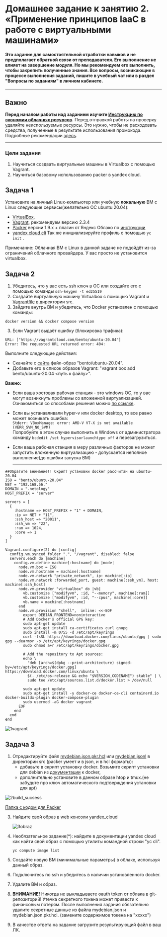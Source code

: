 
# Домашнее задание к занятию 2. «Применение принципов IaaC в работе с виртуальными машинами»

#### Это задание для самостоятельной отработки навыков и не предполагает обратной связи от преподавателя. Его выполнение не влияет на завершение модуля. Но мы рекомендуем его выполнить, чтобы закрепить полученные знания. Все вопросы, возникающие в процессе выполнения заданий, пишите в учебный чат или в раздел "Вопросы по заданиям" в личном кабинете.
---
## Важно

**Перед началом работы над заданием изучите [Инструкцию по экономии облачных ресурсов](https://github.com/netology-code/devops-materials/blob/master/cloudwork.MD).**
Перед отправкой работы на проверку удаляйте неиспользуемые ресурсы.
Это нужно, чтобы не расходовать средства, полученные в результате использования промокода.
Подробные рекомендации [здесь](https://github.com/netology-code/virt-homeworks/blob/virt-11/r/README.md).

---

### Цели задания

1. Научиться создвать виртуальные машины в Virtualbox с помощью Vagrant.
2. Научиться базовому использованию packer в yandex cloud.

   
## Задача 1
Установите на личный Linux-компьютер или учебную **локальную** ВМ с Linux следующие сервисы(желательно ОС ubuntu 20.04):

- [VirtualBox](https://www.virtualbox.org/),
- [Vagrant](https://github.com/netology-code/devops-materials), рекомендуем версию 2.3.4
- [Packer](https://github.com/netology-code/devops-materials/blob/master/README.md) версии 1.9.х + плагин от Яндекс Облако по [инструкции](https://cloud.yandex.ru/docs/tutorials/infrastructure-management/packer-quickstart)
- [уandex cloud cli](https://cloud.yandex.com/ru/docs/cli/quickstart) Так же инициализируйте профиль с помощью ```yc init``` .


Примечание: Облачная ВМ с Linux в данной задаче не подойдёт из-за ограничений облачного провайдера. У вас просто не установится virtualbox.

## Задача 2

1. Убедитесь, что у вас есть ssh ключ в ОС или создайте его с помощью команды ```ssh-keygen -t ed25519```
2. Создайте виртуальную машину Virtualbox с помощью Vagrant и  [Vagrantfile](https://github.com/netology-code/virtd-homeworks/blob/shvirtd-1/05-virt-02-iaac/src/Vagrantfile) в директории src.
3. Зайдите внутрь ВМ и убедитесь, что Docker установлен с помощью команды:
```
docker version && docker compose version
```

3. Если Vagrant выдаёт ошибку (блокировка трафика):
```
URL: ["https://vagrantcloud.com/bento/ubuntu-20.04"]     
Error: The requested URL returned error: 404:
```

Выполните следующие действия:

- Скачайте с [сайта](https://app.vagrantup.com/bento/boxes/ubuntu-20.04) файл-образ "bento/ubuntu-20.04".
- Добавьте его в список образов Vagrant: "vagrant box add bento/ubuntu-20.04 <путь к файлу>".

**Важно:**    
- Если ваша хостовая рабочая станция - это windows ОС, то у вас могут возникнуть проблемы со вложенной виртуализацией. Ознакомиться со cпособами решения можно [по ссылке](https://www.comss.ru/page.php?id=7726).

- Если вы устанавливали hyper-v или docker desktop, то  все равно может возникать ошибка:  
`Stderr: VBoxManage: error: AMD-V VT-X is not available (VERR_SVM_NO_SVM)`   
 Попробуйте в этом случае выполнить в Windows от администратора команду `bcdedit /set hypervisorlaunchtype off` и перезагрузиться.

- Если ваша рабочая станция в меру различных факторов не может запустить вложенную виртуализацию - допускается неполное выполнение(до ошибки запуска ВМ)

  ------
```hcl
##Обратите внимание!! Скрипт установки docker рассчитан на ubuntu-20.04
ISO = "bento/ubuntu-20.04"
NET = "192.168.56."
DOMAIN = ".netology"
HOST_PREFIX = "server"

servers = [
  {
    :hostname => HOST_PREFIX + "1" + DOMAIN,
    :ip => NET + "11",
    :ssh_host => "20011",
    :ssh_vm => "22",
    :ram => 1024,
    :core => 1
  }
]

Vagrant.configure(2) do |config|
  config.vm.synced_folder ".", "/vagrant", disabled: false
  servers.each do |machine|
    config.vm.define machine[:hostname] do |node|
      node.vm.box = ISO
      node.vm.hostname = machine[:hostname]
      node.vm.network "private_network", ip: machine[:ip]
      node.vm.network :forwarded_port, guest: machine[:ssh_vm], host: machine[:ssh_host]
      node.vm.provider "virtualbox" do |vb|
        vb.customize ["modifyvm", :id, "--memory", machine[:ram]]
        vb.customize ["modifyvm", :id, "--cpus", machine[:core]]
        vb.name = machine[:hostname]
      end
      node.vm.provision "shell",  inline: <<-EOF
        export DEBIAN_FRONTEND=noninteractive
        # Add Docker's official GPG key:
        sudo apt-get update
        sudo apt-get install ca-certificates curl gnupg
        sudo install -m 0755 -d /etc/apt/keyrings
        curl -fsSL https://download.docker.com/linux/ubuntu/gpg | sudo gpg --dearmor -o /etc/apt/keyrings/docker.gpg
        sudo chmod a+r /etc/apt/keyrings/docker.gpg

        # Add the repository to Apt sources:
        echo \
          "deb [arch=$(dpkg --print-architecture) signed-by=/etc/apt/keyrings/docker.gpg] https://download.docker.com/linux/ubuntu \
          $(. /etc/os-release && echo "$VERSION_CODENAME") stable" | \
          sudo tee /etc/apt/sources.list.d/docker.list > /dev/null
        
        sudo apt-get update
        sudo apt-get install -y docker-ce docker-ce-cli containerd.io docker-buildx-plugin docker-compose-plugin
        sudo usermod -aG docker vagrant
      EOF
    end
  end
end
```

![1vagrant](https://github.com/user-attachments/assets/d07e4a8a-4118-4b44-8bf5-fb0b45ecfa22)


## Задача 3

1. Отредактируйте файл    [mydebian.json.pkr.hcl](https://github.com/netology-code/virtd-homeworks/blob/shvirtd-1/05-virt-02-iaac/src/mydebian.json.pkr.hcl)  или [mydebian.jsonl](https://github.com/netology-code/virtd-homeworks/blob/shvirtd-1/05-virt-02-iaac/src/mydebian.json) в директории src (packer умеет и в json, и в hcl форматы):
   - добавьте в скрипт установку docker. Возьмите скрипт установки для debian из  [документации](https://docs.docker.com/engine/install/debian/)  к docker, 
   - дополнительно установите в данном образе htop и tmux.(не забудьте про ключ автоматического подтверждения установки для apt)
  
![2build_sucsess](https://github.com/user-attachments/assets/ad7ae9aa-94aa-4e35-8706-d02a2cc54d21)


[Папка с кодом для Packer](https://github.com/vakhtanov/netology_devops_zero_DZ/tree/main/shvirtd/dz2_iaac/packer_cod)
   
3. Найдите свой образ в web консоли yandex_cloud
   
   ![3obraz](https://github.com/user-attachments/assets/cc3bac11-7983-4760-87e3-fcfa9c189a80)

5. Необязательное задание(*): найдите в документации yandex cloud как найти свой образ с помощью утилиты командной строки "yc cli".

   `yc compute image list`
   
6. Создайте новую ВМ (минимальные параметры) в облаке, используя данный образ.
7. Подключитесь по ssh и убедитесь в наличии установленного docker.
8. Удалите ВМ и образ.
9. **ВНИМАНИЕ!** Никогда не выкладываете oauth token от облака в git-репозиторий! Утечка секретного токена может привести к финансовым потерям. После выполнения задания обязательно удалите секретные данные из файла mydebian.json и mydebian.json.pkr.hcl. (замените содержимое токена на  "ххххх")
10. В качестве ответа на задание  загрузите результирующий файл в ваш ЛК.
